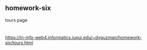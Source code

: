 ## homework-six
tours page
#
https://in-info-web4.informatics.iupui.edu/~dyguzman/homework-six/tours.html
